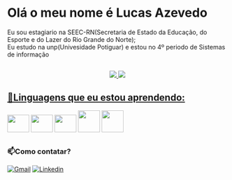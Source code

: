 
<h1>Olá o meu nome é Lucas Azevedo</h1>
  
Eu sou estagiario na SEEC-RN(Secretaria de Estado da Educação, do Esporte e do Lazer do Rio Grande do Norte);<br>
Eu estudo na unp(Univesidade Potiguar) e estou no 4º periodo de Sistemas de informação

##
<div align="center" >
<a href="https://github.com/LucasAzevedoCosta" >
<img src="https://github-readme-stats.vercel.app/api?username=LucasAzevedoCosta&show_icons=true&show=discussions_answered&theme=ambient_gradient" >
<img src="https://github-readme-stats.vercel.app/api/top-langs/?username=LucasAzevedoCosta&layout=donut&theme=prussian" >
</div>


<div style="display: inline_block" >
  <h2>📖Linguagens que eu estou aprendendo:</h2>
  <a target="_blank" href="https://www.python.org"><img src="https://cdn.jsdelivr.net/gh/devicons/devicon@latest/icons/python/python-original.svg" width="50" height="40" /><a/>
  <a target="_blank" href="https://git-scm.com/"><img src="https://cdn.jsdelivr.net/gh/devicons/devicon@latest/icons/git/git-original.svg" width="50" height="40" /><a/>
  <a target="_blank" href="https://dev.java/"><img src="https://cdn.jsdelivr.net/gh/devicons/devicon@latest/icons/java/java-original.svg" width="50" height="40" /><a/>
  <a target="_blank" href="#"><img src="https://img.icons8.com/?size=100&id=0FC8MqL9J16f&format=png&color=000000" width="50" height="50" /><a/>
  <a target="_blank" href="#"><img src="https://img.icons8.com/?size=100&id=39854&format=png&color=000000" width="50" height="50" /><a/>  
</div>

##


  ### 📫Como contatar?
[![Gmail](https://img.shields.io/badge/Gmail-D14836?style=for-the-badge&logo=gmail&logoColor=white)](mailto:eozecos@gmail.com)
[![Linkedin](https://img.shields.io/badge/linkedin-%230077B5.svg?style=for-the-badge&logo=linkedin&logoColor=white)](www.linkedin.com/in/#)
